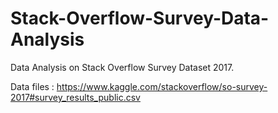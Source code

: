 # Stack-Overflow-Survey-Data-Analysis
Data Analysis on Stack Overflow Survey Dataset 2017. 

Data files : https://www.kaggle.com/stackoverflow/so-survey-2017#survey_results_public.csv
